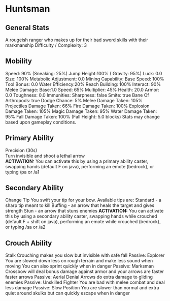 # Huntsman

## General Stats

A rougeish ranger who makes up for their bad sword skills with their markmanship
Difficulty / Complexity: 3

## Mobility

Speed: 90% (Sneaking: 25%) Jump Height:100% ( Gravity: 95%)
Luck: 0.0
Size: 100%
Metabolic Adjustment: 0.0
Mining Capability: Base Speed: 100% Tool Bonus: 0.0 Water Efficiency:20%
Reach
Building: 100% Interact: 90%
Melee Damage:
Base:1.0 Speed: 65% Multiplier: 45%
Health: 20.0
Armor: 0.0
Toughness: 0.0
Immunities:
Sharpness: false Smite: true Bane Of Arthropods: true
Dodge Chance: 5%
Melee Damage Taken: 105%
Projectiles Damage Taken: 66%
Fire Damage Taken: 100%
Explosion Damage Taken: 105%
Magic Damage Taken: 95%
Water Damage Taken: 95%
Fall Damage Taken: 100% (Fall Height: 5.0 blocks)
Stats may change based upon gameplay conditions.

## Primary Ability

Precision (30s)  
Turn invisible and shoot a lethal arrow  
**ACTIVATION:** You can activate this by using a primary ability caster, swapping hands (default F on java), performing an emote (bedrock), or typing /pa or /a1  

## Secondary Ability

Change Tip
You swift your tip for your bow. Available tips are:
Standard - a sharp tip meant to kill
Buffing - an arrow that heals the target and gives strength
Stun - an arrow that stuns enemies
**ACTIVATION:** You can activate this by using a secondary ability caster, swapping hands while crouched (default F + shift on java), performing an emote while crouched (bedrock), or typing /sa or /a2

## Crouch Ability

Stalk
Crouching makes you slow but invisible with safe fall
Passive: Explorer
You are slowed down less on rough terrain and make less sound when moving
You can also sprint quickly when in danger
Passive: Marksman
Crossbow will deal bonus damage against armor and your arrows are faster faster arrows
Passive: Aerial Denial
Arrows do extra damage to gliding enemies
Passive: Unskilled Fighter
You are bad with melee combat and deal less damage
Passive: Slow Position
You are slower than normal and extra quiet around skulks but can quickly escape when in danger
